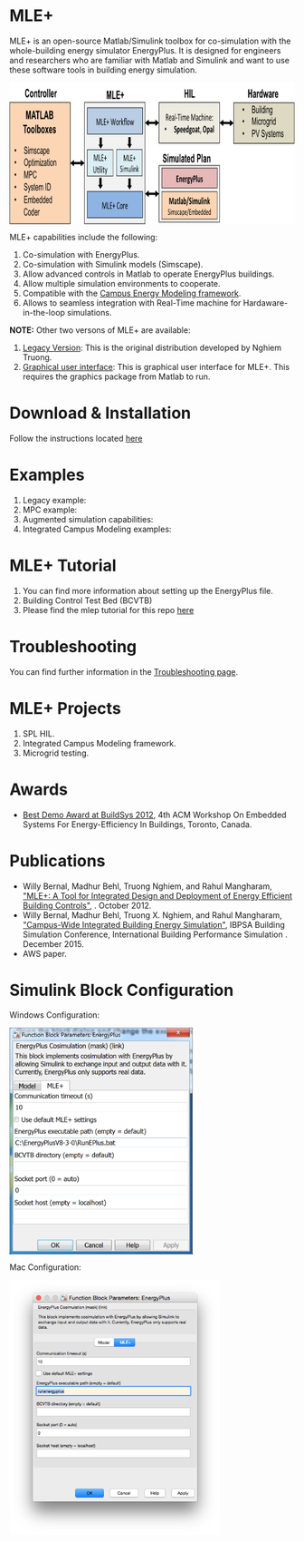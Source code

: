 # MLE+
MLE+ is an open-source Matlab/Simulink toolbox for co-simulation with the whole-building energy simulator EnergyPlus. It is designed for engineers and researchers who are familiar with Matlab and Simulink and want to use these software tools in building energy simulation.

<img align="middle" src="./doc/pics/overview.png" height="250">

MLE+ capabilities include the following:

1. Co-simulation with EnergyPlus.
2. Co-simulation with Simulink models (Simscape).
3. Allow advanced controls in Matlab to operate EnergyPlus buildings.
4. Allow multiple simulation environments to cooperate.
5. Compatible with the [Campus Energy Modeling framework](https://github.com/NREL/CampusEnergyModeling).
6. Allows to seamless integration with Real-Time machine for Hardaware-in-the-loop simulations.

**NOTE:** Other two versons of MLE+ are available:

1. [Legacy Version](http://txn.name/mleplus/mlep_manual.html): This is the original distribution developed by Nghiem Truong.
2. [Graphical user interface](http://www.seas.upenn.edu/~mbehl/mleplus.html): This is graphical user interface for MLE+. This requires the graphics package from Matlab to run. 

# Download & Installation
Follow the instructions located [here]()

# Examples
1. Legacy example:
2. MPC example:
3. Augmented simulation capabilities:
4. Integrated Campus Modeling examples:

# MLE+ Tutorial
1. You can find more information about setting up the EnergyPlus file.
2. Building Control Test Bed (BCVTB) 
3. Please find the mlep tutorial for this repo [here](./doc/tutorial/tutorial.pdf)

# Troubleshooting
You can find further information in the [Troubleshooting page](https://github.com/willybernal/mlep/wiki/Troubleshooting).

# MLE+ Projects
1. SPL HIL.
2. Integrated Campus Modeling framework.
3. Microgrid testing.

# Awards
* [Best Demo Award at BuildSys 2012](http://www.buildsys.org/2012/),
4th ACM Workshop On Embedded Systems For Energy-Efficiency In Buildings,
Toronto, Canada.

# Publications
* Willy Bernal, Madhur Behl, Truong Nghiem, and Rahul Mangharam, ["MLE+: A Tool for Integrated Design and Deployment of Energy Efficient Building Controls"](http://repository.upenn.edu/mlab_papers/51/), . October 2012.
* Willy Bernal, Madhur Behl, Truong X. Nghiem, and Rahul Mangharam, ["Campus-Wide Integrated Building Energy Simulation"](http://repository.upenn.edu/cgi/viewcontent.cgi?article=1104&context=mlab_papers), IBPSA Building Simulation Conference, International Building Performance Simulation . December 2015.
* AWS paper.

# Simulink Block Configuration
Windows Configuration:

<img align="middle" src="./mlep/figs/mlep_setting_windows.png" height="400">

Mac Configuration:

<img align="middle" src="./mlep/figs/mlep_settings_mac.png" height="450">
